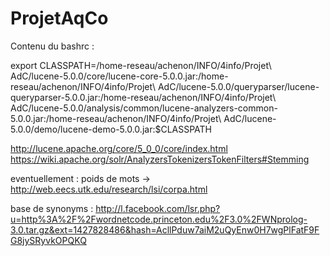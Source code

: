 # ProjetAqCo

Contenu du bashrc :

export CLASSPATH=/home-reseau/achenon/INFO/4info/Projet\ AdC/lucene-5.0.0/core/lucene-core-5.0.0.jar:/home-reseau/achenon/INFO/4info/Projet\ AdC/lucene-5.0.0/queryparser/lucene-queryparser-5.0.0.jar:/home-reseau/achenon/INFO/4info/Projet\ AdC/lucene-5.0.0/analysis/common/lucene-analyzers-common-5.0.0.jar:/home-reseau/achenon/INFO/4info/Projet\ AdC/lucene-5.0.0/demo/lucene-demo-5.0.0.jar:$CLASSPATH

http://lucene.apache.org/core/5_0_0/core/index.html
https://wiki.apache.org/solr/AnalyzersTokenizersTokenFilters#Stemming

eventuellement : poids de mots ->
http://web.eecs.utk.edu/research/lsi/corpa.html

base de synonyms :
http://l.facebook.com/lsr.php?u=http%3A%2F%2Fwordnetcode.princeton.edu%2F3.0%2FWNprolog-3.0.tar.gz&ext=1427828486&hash=AcllPduw7aiM2uQyEnw0H7wgPlFatF9FG8jySRyvkOPQKQ

